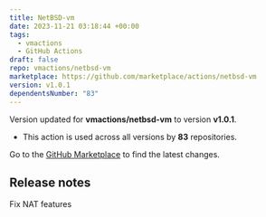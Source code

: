 ```yaml
---
title: NetBSD-vm
date: 2023-11-21 03:18:44 +00:00
tags:
  - vmactions
  - GitHub Actions
draft: false
repo: vmactions/netbsd-vm
marketplace: https://github.com/marketplace/actions/netbsd-vm
version: v1.0.1
dependentsNumber: "83"
---
```



Version updated for **vmactions/netbsd-vm** to version **v1.0.1**.
- This action is used across all versions by **83** repositories.

Go to the [GitHub Marketplace](https://github.com/marketplace/actions/netbsd-vm) to find the latest changes.

## Release notes

Fix NAT features
